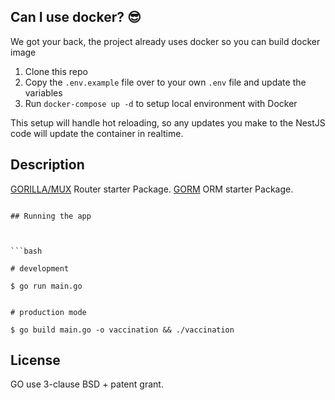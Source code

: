 ## Can I use docker? 😎

We got your back, the project already uses docker so you can build docker image 
1.  Clone this repo
2.  Copy the  `.env.example`  file over to your own  `.env`  file and update the variables
3.  Run  `docker-compose up -d`  to setup local environment with Docker


This setup will handle hot reloading, so any updates you make to the NestJS code will update the container in realtime.
<!--[![Backers on Open Collective]😎(https://opencollective.com/nest/backers/badge.svg)](https://opencollective.com/nest#backer)

[![Sponsors on Open Collective](https://opencollective.com/nest/sponsors/badge.svg)](https://opencollective.com/nest#sponsor)-->

  

## Description

  

[GORILLA/MUX](https://github.com/gorilla/mux)  Router starter Package.
[GORM](https://github.com/go-gorm/gorm) ORM starter Package.
  
```

## Running the app

  

```bash

# development

$ go run main.go


# production mode

$ go build main.go -o vaccination && ./vaccination

```

  

## License

GO use 3-clause BSD + patent grant.